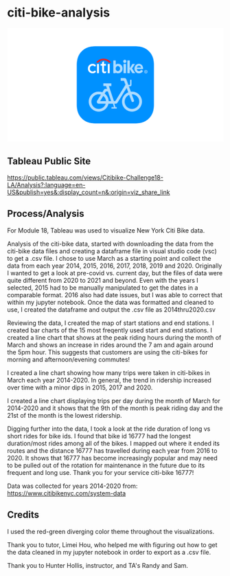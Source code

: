 # citi-bike-analysis

![citi-bikelogo](citibike%20image.png)

## Tableau Public Site
https://public.tableau.com/views/Citibike-Challenge18-LA/Analysis?:language=en-US&publish=yes&:display_count=n&:origin=viz_share_link

## Process/Analysis
For Module 18, Tableau was used to visualize New York Citi Bike data.

Analysis of the citi-bike data, started with downloading the data from the citi-bike data files and creating a dataframe file in visual studio code (vsc) to get a .csv file.  I chose to use March as a starting point and collect the data from each year 2014, 2015, 2016, 2017, 2018, 2019 and 2020.  Originally I wanted to get a look at pre-covid vs. current day, but the files of data were quite different from 2020 to 2021 and beyond.  Even with the years I selected, 2015 had to be manually manipulated to get the dates in a comparable format.  2016 also had date issues, but I was able to correct that within my jupyter notebook.  Once the data was formatted and cleaned to use, I created the dataframe and output the .csv file as 2014thru2020.csv  

Reviewing the data, I created the map of start stations and end stations.  I created bar charts of the 15 most freqently used start and end stations.  I created a line chart that shows at the peak riding hours during the month of March and shows an increase in rides around the 7 am and again around the 5pm hour.  This suggests that customers are using the citi-bikes for morning and afternoon/evening commutes! 

I created a line chart showing how many trips were taken in citi-bikes in March each year 2014-2020.  In general, the trend in ridership increased over time with a minor dips in 2015, 2017 and 2020.

I created a line chart displaying trips per day during the month of March for 2014-2020 and it shows that the 9th of the month is peak riding day and the 21st of the month is the lowest ridership.

Digging further into the data, I took a look at the ride duration of long vs short rides for bike ids.  I found that bike id 16777 had the longest duration/most rides among all of the bikes.  I mapped out where it ended its routes and the distance 16777 has travelled during each year from 2016 to 2020.  It shows that 16777 has become increasingly popular and may need to be pulled out of the rotation for maintenance in the future due to its frequent and long use.  Thank you for your service citi-bike 16777!


Data was collected for years 2014-2020 from: https://www.citibikenyc.com/system-data 

## Credits
I used the red-green diverging color theme throughout the visualizations. 

Thank you to tutor, Limei Hou, who helped me with figuring out how to get the data cleaned in my jupyter notebook in order to export as a .csv file.

Thank you to Hunter Hollis, instructor, and TA's Randy and Sam.
